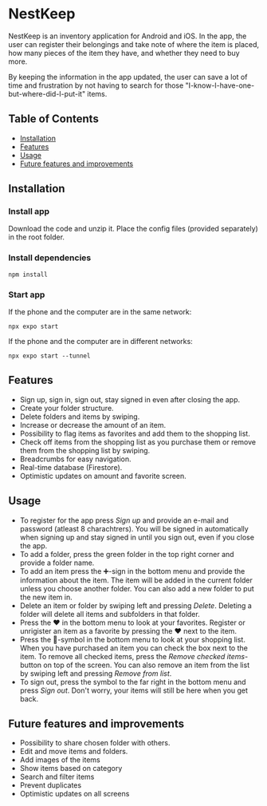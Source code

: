 # NestKeep
NestKeep is an inventory application for Android and iOS. In the app, the user can register their belongings and take note of where the item is placed, 
how many pieces of the item they have, and whether they need to buy more.

By keeping the information in the app updated, the user can save a lot of time and frustration by not having to search for those "I-know-I-have-one-but-where-did-I-put-it" items.

## Table of Contents
- [Installation](#installation)
- [Features](#features)
- [Usage](#usage)
- [Future features and improvements](#future-features-and-improvements)

## Installation

### Install app
Download the code and unzip it. Place the config files (provided separately) in the root folder.

### Install dependencies
```npm install```
### Start app
If the phone and the computer are in the same network:

```npx expo start```

If the phone and the computer are in different networks:

```npx expo start --tunnel```

## Features
- Sign up, sign in, sign out, stay signed in even after closing the app.
- Create your folder structure.
- Delete folders and items by swiping.
- Increase or decrease the amount of an item.
- Possibility to flag items as favorites and add them to the shopping list.
- Check off items from the shopping list as you purchase them or remove them from the shopping list by swiping.
- Breadcrumbs for easy navigation.
- Real-time database (Firestore).
- Optimistic updates on amount and favorite screen.

## Usage

- To register for the app press *Sign up* and provide an e-mail and password (atleast 8 charachtrers). You will be signed in automatically when signing up and stay signed in until you sign out, even
  if you close the app.
- To add a folder, press the green folder in the top right corner and provide a folder name.
- To add an item press the ➕-sign in the bottom menu and provide the information about the item. The item will be added in the current folder unless you choose another folder. You can also add a new folder
  to put the new item in.
- Delete an item or folder by swiping left and pressing *Delete*. Deleting a folder will delete all items and subfolders in that folder.
- Press the ❤️ in the bottom menu to look at your favorites. Register or unrigister an item as a favorite by pressing the ❤️ next to the item.
- Press the 📃-symbol in the bottom menu to look at your shopping list. When you have purchased an item you can check the box next to the item. To remove all checked items, press the *Remove checked items*-button
  on top of the screen. You can also remove an item from the list by swiping left and pressing *Remove from list*.
- To sign out, press the symbol to the far right in the bottom menu and press *Sign out*. Don't worry, your items will still be here when you get back.


## Future features and improvements

- Possibility to share chosen folder with others.
- Edit and move items and folders.
- Add images of the items
- Show items based on category
- Search and filter items
- Prevent duplicates
- Optimistic updates on all screens




